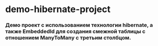 # demo-hibernate-project
### Демо проект с использованием технологии hibernate, а также EmbeddedId для создания смежной таблицы с отношением ManyToMany с третьим столбцом.
